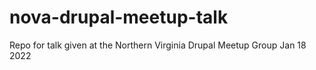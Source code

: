 # nova-drupal-meetup-talk
Repo for talk given at the Northern Virginia Drupal Meetup Group Jan 18 2022
